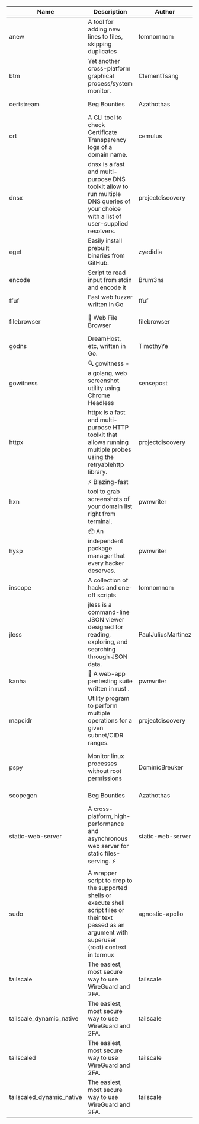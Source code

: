 | Name | Description | Author | Repository | Stars | Version | Updated | Size | SHA256SUM | B3SUM | Source | Language | License |
| ---- | ----------- | ------ | ---------- | ----- | ------- | ------- | ---- | --- | ------ | --------|-------- | ------- |
| anew | A tool for adding new lines to files, skipping duplicates | tomnomnom | [https://github.com/tomnomnom/anew](https://github.com/tomnomnom/anew) | 1097 | v0.1.1 | 2022-03-15T22:35:31Z | 1.41 MB | 0ae3c15ef72828dbdc2095ce8d1a2d0967112a8d076520a71ddfa90d51ecfe5c | 2d4bd293198eb0944d0e96322d9888a645caca2c8e28320361942362e06b10e5 | https://raw.githubusercontent.com/Azathothas/Toolpacks/main/aarch64_arm64_v8a_Android/anew | Go | MIT License |
| btm | Yet another cross-platform graphical process/system monitor. | ClementTsang | [https://github.com/ClementTsang/bottom](https://github.com/ClementTsang/bottom) | 8048 | 0.9.6 | 2023-08-27T01:43:44Z | 3.07 MB | f57a4e563fc1de870548189ae1ee06e71ed1bf4509e8a6505e22c9956169563c | 7ced81c4f91e5970849f639a7b83a335d0253cb31449334ad05531317866609a | https://raw.githubusercontent.com/Azathothas/Toolpacks/main/aarch64_arm64_v8a_Android/btm | Rust | MIT License |
| certstream |  Beg Bounties | Azathothas | [https://github.com/Azathothas/Arsenal](https://github.com/Azathothas/Arsenal) | 9 | null |  | 4.54 MB | 2c80415f13960a56e57e6dcb6d9ca9a93a0c5f1bcac409f7fe3316a23df6f413 | ab218809860057ead707eb3921d1ee218515516e3e64dedb75edd271f7d37e37 | https://raw.githubusercontent.com/Azathothas/Toolpacks/main/aarch64_arm64_v8a_Android/certstream | Shell | null |
| crt | A CLI tool to check Certificate Transparency logs of a domain name. | cemulus | [https://github.com/cemulus/crt](https://github.com/cemulus/crt) | 63 | v0.1.0 | 2022-03-08T21:41:54Z | 4.63 MB | 226217ccb4932f01abd5696225781027f08dcd5d15a9bc5637522d30bc7d245c | 1c9c406f1a361db92433fed7d39499d1ed28ea8d24ba736db384fa8281a21839 | https://raw.githubusercontent.com/Azathothas/Toolpacks/main/aarch64_arm64_v8a_Android/crt | Go | Apache License 2.0 |
| dnsx | dnsx is a fast and multi-purpose DNS toolkit allow to run multiple DNS queries of your choice with a list of user-supplied resolvers. | projectdiscovery | [https://github.com/projectdiscovery/dnsx](https://github.com/projectdiscovery/dnsx) | 1800 | v1.1.6 | 2023-11-11T19:20:44Z | 24.79 MB | 806d806cf282e4e1bc093aa2afe12c47824929817a5b65a5ef0e0e44b9bfb9a0 | 10b0c730b043133c7ceb93c545a7d608f4f4287efd49d4b1a37b425c0ae59e3e | https://raw.githubusercontent.com/Azathothas/Toolpacks/main/aarch64_arm64_v8a_Android/dnsx | Go | MIT License |
| eget | Easily install prebuilt binaries from GitHub. | zyedidia | [https://github.com/zyedidia/eget](https://github.com/zyedidia/eget) | 642 | v1.3.3 | 2023-02-22T05:15:46Z | 6.49 MB | 4e300e3e712576fd06fbec2aae35849c6659faf7ae5583fb86892b25b064091a | 8bda6718048b414ac8b018051696a6f9314a6ccf6cd9aeccc5cd067b63255b3a | https://raw.githubusercontent.com/Azathothas/Toolpacks/main/aarch64_arm64_v8a_Android/eget | Go | MIT License |
| encode | Script to read input from stdin and encode it | Brum3ns | [https://github.com/Brum3ns/encode](https://github.com/Brum3ns/encode) | 18 | null |  | 2.49 MB | db717e748a2ea0dec7068b4a7293a62d634a6ae34c3b907bafff32626e0d1e28 | 8598074f508fe0aaf7142c074ee079fb718fcc9ef7037c43ba7eeebb7c0f2e57 | https://raw.githubusercontent.com/Azathothas/Toolpacks/main/aarch64_arm64_v8a_Android/encode | Go | MIT License |
| ffuf | Fast web fuzzer written in Go | ffuf | [https://github.com/ffuf/ffuf](https://github.com/ffuf/ffuf) | 10587 | v2.1.0 | 2023-09-16T12:23:19Z | 8.18 MB | f16a77b2cf82c2c5864bfa778a55af47be853713dbdad6ac0f4a017e93732e4b | 544d631a88d07ac3099af3091a2eeda1251bfedc71925d573bb2d9e994f211c0 | https://raw.githubusercontent.com/Azathothas/Toolpacks/main/aarch64_arm64_v8a_Android/ffuf | Go | MIT License |
| filebrowser | 📂 Web File Browser | filebrowser | [https://github.com/filebrowser/filebrowser](https://github.com/filebrowser/filebrowser) | 21676 | v2.26.0 | 2023-11-02T21:58:20Z | 13.29 MB | c8de1fe55a32311504f6a83168f7edcb54caa0775864c3f03e05c13c1f23dc7b | c390c116083a7a36a159c749cc9a942977d61aabd58730ea6abf78c62b8470ae | https://raw.githubusercontent.com/Azathothas/Toolpacks/main/aarch64_arm64_v8a_Android/filebrowser | Go | Apache License 2.0 |
| godns |  DreamHost, etc, written in Go. | TimothyYe | [https://github.com/TimothyYe/godns](https://github.com/TimothyYe/godns) | 1377 | v3.0.4 | 2023-10-22T12:12:07Z | 11.80 MB | 005f5dc456949468e3c5ca02d7b0df557b790ebf9df5934919ae281781d634a4 | 4a1fe0aaba20fadd4aededf44e8dd4260a053f9b00269e697690e25fd89d4311 | https://raw.githubusercontent.com/Azathothas/Toolpacks/main/aarch64_arm64_v8a_Android/godns | Go | Apache License 2.0 |
| gowitness | 🔍 gowitness - a golang, web screenshot utility using Chrome Headless | sensepost | [https://github.com/sensepost/gowitness](https://github.com/sensepost/gowitness) | 2459 | 2.5.1 | 2023-10-29T11:11:30Z | 25.76 MB | 71e741be05dd4ce9ea2678aace3f72fe3e59d3566277c6bf64af2b3005775110 | 555660a0581eb439a18f83835671fc0dea1573b94d11545e4ef622413a20bb06 | https://raw.githubusercontent.com/Azathothas/Toolpacks/main/aarch64_arm64_v8a_Android/gowitness | Go | GNU General Public License v3.0 |
| httpx | httpx is a fast and multi-purpose HTTP toolkit that allows running multiple probes using the retryablehttp library. | projectdiscovery | [https://github.com/projectdiscovery/httpx](https://github.com/projectdiscovery/httpx) | 6173 | v1.3.7 | 2023-11-13T07:26:10Z | 39.73 MB | 0126b44bdcf44ca73637a14292999c3a7f81c2b698a8ca1a4a313e8efc39a20c | 5855e6ccb6f6a2ae6cb3e065700f44aa1c479963133f86adc0aa99bfb8ec93ce | https://raw.githubusercontent.com/Azathothas/Toolpacks/main/aarch64_arm64_v8a_Android/httpx | Go | MIT License |
| hxn | ⚡ Blazing-fast tool to grab screenshots of your domain list right from terminal. | pwnwriter | [https://github.com/pwnwriter/haylxon](https://github.com/pwnwriter/haylxon) | 348 | v0.1.9 | 2023-11-03T07:24:19Z | 6.02 MB | 37adbe090de90b454e5692c540522d0b533089cabfe9deaf4c770fb97d2ad73a | 5bbbe649ca611df1983bd81e13fd4ec86ef3b0864d97c3dafdb51361172e41c0 | https://raw.githubusercontent.com/Azathothas/Toolpacks/main/aarch64_arm64_v8a_Android/hxn | Rust | MIT License |
| hysp | 📦 An independent package manager that every hacker deserves. | pwnwriter | [https://github.com/pwnwriter/hysp](https://github.com/pwnwriter/hysp) | 344 | v0.1.1 | 2023-11-26T11:07:49Z | 3.11 MB | c250b266fe1c65c600a5fe8e840fe8c179b10b4904cbf473207d31e9db4cc11f | 11f465f311226875d97e295657dd0331b11bbdbacd9c4418f424c6fe125c43c9 | https://raw.githubusercontent.com/Azathothas/Toolpacks/main/aarch64_arm64_v8a_Android/hysp | Rust | MIT License |
| inscope | A collection of hacks and one-off scripts | tomnomnom | [https://github.com/tomnomnom/hacks](https://github.com/tomnomnom/hacks) | 1944 | null |  | 1.79 MB | 059d4ad5233fb4190e29c938945bdf7a551f52b499a7ffea66c2ab4b755dd9ff | 357adcf35ebabb48ead95492eb287946673a59369823176055ad8ccb1d8c6aa5 | https://raw.githubusercontent.com/Azathothas/Toolpacks/main/aarch64_arm64_v8a_Android/inscope | Go | null |
| jless | jless is a command-line JSON viewer designed for reading, exploring, and searching through JSON data. | PaulJuliusMartinez | [https://github.com/PaulJuliusMartinez/jless](https://github.com/PaulJuliusMartinez/jless) | 4274 | v0.9.0 | 2023-07-17T02:51:34Z | 1.74 MB | c18714dfda0902dd1bff7724b8e72ac0083fa24abf0b30fb65775d69c670df82 | 4b9770816f2865e3d41d826ecea6c01fde4c08e3ad409854a508714dffb6f642 | https://raw.githubusercontent.com/Azathothas/Toolpacks/main/aarch64_arm64_v8a_Android/jless | Rust | MIT License |
| kanha | 🦚 A web-app pentesting suite written in rust . | pwnwriter | [https://github.com/pwnwriter/kanha](https://github.com/pwnwriter/kanha) | 215 | v-v0.1.2 | 2023-10-17T16:42:52Z | 2.79 MB | 7e01e9e1f90f0c4e1f1c6d102dd37868eb11816b95c3cc8b506fa4943c2d4023 | e6dfcfed508886ede3f898a9e51b3a9a768af00ca4df7ca7a9a52648fc2a7181 | https://raw.githubusercontent.com/Azathothas/Toolpacks/main/aarch64_arm64_v8a_Android/kanha | Rust | MIT License |
| mapcidr | Utility program to perform multiple operations for a given subnet/CIDR ranges. | projectdiscovery | [https://github.com/projectdiscovery/mapcidr](https://github.com/projectdiscovery/mapcidr) | 861 | v1.1.16 | 2023-11-23T07:59:56Z | 22.09 MB | 12881406f0481d89dbaed92369e3d774e9a367853b3ac26dadb46c1d7901add2 | 44aca297ff0bd7ee4b33a3ce1b112e73d945a17ee658e1e053cbfdf9611c45f2 | https://raw.githubusercontent.com/Azathothas/Toolpacks/main/aarch64_arm64_v8a_Android/mapcidr | Go | MIT License |
| pspy | Monitor linux processes without root permissions | DominicBreuker | [https://github.com/DominicBreuker/pspy](https://github.com/DominicBreuker/pspy) | 4249 | v1.2.1 | 2023-01-17T21:10:08Z | 3.48 MB | f83ae482931ac242e92d8533bc9ae34012faa3ea839ced25f621b23fb5d92248 | 119c1d348c2c525b01f059d50708df966c382be18d34c9f1723393e50a013e17 | https://raw.githubusercontent.com/Azathothas/Toolpacks/main/aarch64_arm64_v8a_Android/pspy | Go | GNU General Public License v3.0 |
| scopegen |  Beg Bounties | Azathothas | [https://github.com/Azathothas/Arsenal](https://github.com/Azathothas/Arsenal) | 9 | null |  | 1.54 MB | 6dc1b1e5540dfa8a413170b8d0ecf1dd4ca05b4dd9b129f595502550a42e05e5 | bbb307c8a2456da15385079849289b661d278c1773a94af27392650b3c3e219d | https://raw.githubusercontent.com/Azathothas/Toolpacks/main/aarch64_arm64_v8a_Android/scopegen | Shell | null |
| static-web-server | A cross-platform, high-performance and asynchronous web server for static files-serving. ⚡ | static-web-server | [https://github.com/static-web-server/static-web-server](https://github.com/static-web-server/static-web-server) | 929 | v2.24.1 | 2023-11-14T23:15:43Z | 6.40 MB | 0d8df2b3e8795bc8625cfd7ac342043a2898788b092029d1b7968dd4c09b9f91 | 8c0071186430e9c7c829f6311e906ed50ac9e902b605f3d8b9177cde8f646043 | https://raw.githubusercontent.com/Azathothas/Toolpacks/main/aarch64_arm64_v8a_Android/static-web-server | Rust | Apache License 2.0 |
| sudo | A wrapper script to drop to the supported shells or execute shell script files or their text passed as an argument with superuser (root) context in termux | agnostic-apollo | [https://github.com/agnostic-apollo/sudo](https://github.com/agnostic-apollo/sudo) | 60 | v0.2.0 | 2021-04-10T21:03:11Z | 0.24 MB | 9e56787b3ca489a9eb9e3a64f54944aa92c728d18576972ef7ef6bb10ca6462c | 261a7ec6cf5ed2fbc82f8128f2583eda7faeb8939b9e08143046f0b046e504ae | https://raw.githubusercontent.com/Azathothas/Toolpacks/main/aarch64_arm64_v8a_Android/sudo | Shell | MIT License |
| tailscale | The easiest, most secure way to use WireGuard and 2FA. | tailscale | [https://github.com/tailscale/tailscale](https://github.com/tailscale/tailscale) | 14518 | v1.54.1 | 2023-11-30T18:44:21Z | 10.48 MB | 805d77421f4de5d4dd4c763754557e0d05f82bb0685a3395b4f61e2d80fcbaff | 916f0eb999d9c06d9f7460b501c1c8534e9baf1868a282fb34b22612219fd74c | https://raw.githubusercontent.com/Azathothas/Toolpacks/main/aarch64_arm64_v8a_Android/tailscale | Go | BSD 3-Clause New or Revised License |
| tailscale_dynamic_native | The easiest, most secure way to use WireGuard and 2FA. | tailscale | [https://github.com/tailscale/tailscale](https://github.com/tailscale/tailscale) | 14518 | v1.54.1 | 2023-11-30T18:44:21Z | 10.78 MB | 7f02a0a83c4a1650d84e1aae8b4f2925b50022cc390af00350ecb8a2cc861469 | 2cb48d6f3b729fbd8b8701ec0f06c096eb7d3b382a9b7f0f622d32e420216402 | https://raw.githubusercontent.com/Azathothas/Toolpacks/main/aarch64_arm64_v8a_Android/tailscale_dynamic_native | Go | BSD 3-Clause New or Revised License |
| tailscaled | The easiest, most secure way to use WireGuard and 2FA. | tailscale | [https://github.com/tailscale/tailscale](https://github.com/tailscale/tailscale) | 14518 | v1.54.1 | 2023-11-30T18:44:21Z | 19.47 MB | 6b908efd3b0d4465edf50706bccbd36091333f8ec166a68bea6f605059de9b99 | fcd798d10ef194e71bdae2997a310f2ab09fcfecf78047d6071f5905c7e94420 | https://raw.githubusercontent.com/Azathothas/Toolpacks/main/aarch64_arm64_v8a_Android/tailscaled | Go | BSD 3-Clause New or Revised License |
| tailscaled_dynamic_native | The easiest, most secure way to use WireGuard and 2FA. | tailscale | [https://github.com/tailscale/tailscale](https://github.com/tailscale/tailscale) | 14518 | v1.54.1 | 2023-11-30T18:44:21Z | 20.48 MB | e8199f4fe4f013c4c7824ddc3f9fc375909a7f989642d93091544f41189f5b29 | f11b088956dda2f3fa75a2c2a3ad450390ac80cdd54ff1828f959283d1ba5867 | https://raw.githubusercontent.com/Azathothas/Toolpacks/main/aarch64_arm64_v8a_Android/tailscaled_dynamic_native | Go | BSD 3-Clause New or Revised License |
